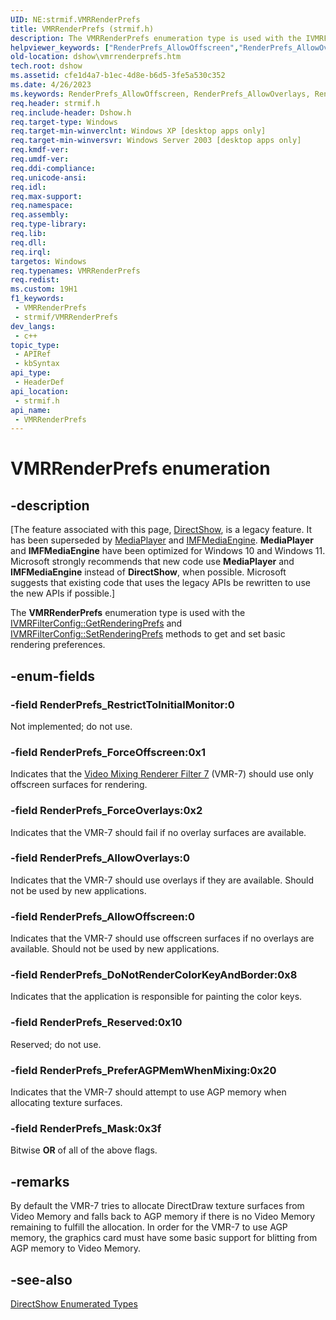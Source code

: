 ```yaml
---
UID: NE:strmif.VMRRenderPrefs
title: VMRRenderPrefs (strmif.h)
description: The VMRRenderPrefs enumeration type is used with the IVMRFilterConfig::GetRenderingPrefs and IVMRFilterConfig::SetRenderingPrefs methods to get and set basic rendering preferences.
helpviewer_keywords: ["RenderPrefs_AllowOffscreen","RenderPrefs_AllowOverlays","RenderPrefs_DoNotRenderColorKeyAndBorder","RenderPrefs_ForceOffscreen","RenderPrefs_ForceOverlays","RenderPrefs_Mask","RenderPrefs_PreferAGPMemWhenMixing","RenderPrefs_Reserved","RenderPrefs_RestrictToInitialMonitor","VMRRenderPrefs","VMRRenderPrefs enumeration [DirectShow]","VMRRenderPrefsEnumeration","dshow.vmrrenderprefs","strmif/RenderPrefs_AllowOffscreen","strmif/RenderPrefs_AllowOverlays","strmif/RenderPrefs_DoNotRenderColorKeyAndBorder","strmif/RenderPrefs_ForceOffscreen","strmif/RenderPrefs_ForceOverlays","strmif/RenderPrefs_Mask","strmif/RenderPrefs_PreferAGPMemWhenMixing","strmif/RenderPrefs_Reserved","strmif/RenderPrefs_RestrictToInitialMonitor","strmif/VMRRenderPrefs"]
old-location: dshow\vmrrenderprefs.htm
tech.root: dshow
ms.assetid: cfe1d4a7-b1ec-4d8e-b6d5-3fe5a530c352
ms.date: 4/26/2023
ms.keywords: RenderPrefs_AllowOffscreen, RenderPrefs_AllowOverlays, RenderPrefs_DoNotRenderColorKeyAndBorder, RenderPrefs_ForceOffscreen, RenderPrefs_ForceOverlays, RenderPrefs_Mask, RenderPrefs_PreferAGPMemWhenMixing, RenderPrefs_Reserved, RenderPrefs_RestrictToInitialMonitor, VMRRenderPrefs, VMRRenderPrefs enumeration [DirectShow], VMRRenderPrefsEnumeration, dshow.vmrrenderprefs, strmif/RenderPrefs_AllowOffscreen, strmif/RenderPrefs_AllowOverlays, strmif/RenderPrefs_DoNotRenderColorKeyAndBorder, strmif/RenderPrefs_ForceOffscreen, strmif/RenderPrefs_ForceOverlays, strmif/RenderPrefs_Mask, strmif/RenderPrefs_PreferAGPMemWhenMixing, strmif/RenderPrefs_Reserved, strmif/RenderPrefs_RestrictToInitialMonitor, strmif/VMRRenderPrefs
req.header: strmif.h
req.include-header: Dshow.h
req.target-type: Windows
req.target-min-winverclnt: Windows XP [desktop apps only]
req.target-min-winversvr: Windows Server 2003 [desktop apps only]
req.kmdf-ver: 
req.umdf-ver: 
req.ddi-compliance: 
req.unicode-ansi: 
req.idl: 
req.max-support: 
req.namespace: 
req.assembly: 
req.type-library: 
req.lib: 
req.dll: 
req.irql: 
targetos: Windows
req.typenames: VMRRenderPrefs
req.redist: 
ms.custom: 19H1
f1_keywords:
 - VMRRenderPrefs
 - strmif/VMRRenderPrefs
dev_langs:
 - c++
topic_type:
 - APIRef
 - kbSyntax
api_type:
 - HeaderDef
api_location:
 - strmif.h
api_name:
 - VMRRenderPrefs
---
```


# VMRRenderPrefs enumeration


## -description

\[The feature associated with this page, [DirectShow](/windows/win32/directshow/directshow), is a legacy feature. It has been superseded by [MediaPlayer](/uwp/api/Windows.Media.Playback.MediaPlayer) and [IMFMediaEngine](/windows/win32/api/mfmediaengine/nn-mfmediaengine-imfmediaengine). **MediaPlayer** and **IMFMediaEngine** have been optimized for Windows 10 and Windows 11. Microsoft strongly recommends that new code use **MediaPlayer** and **IMFMediaEngine** instead of **DirectShow**, when possible. Microsoft suggests that existing code that uses the legacy APIs be rewritten to use the new APIs if possible.\]

The <b>VMRRenderPrefs</b> enumeration type is used with the <a href="/windows/desktop/api/strmif/nf-strmif-ivmrfilterconfig-getrenderingprefs">IVMRFilterConfig::GetRenderingPrefs</a> and <a href="/windows/desktop/api/strmif/nf-strmif-ivmrfilterconfig-setrenderingprefs">IVMRFilterConfig::SetRenderingPrefs</a> methods to get and set basic rendering preferences.

## -enum-fields

### -field RenderPrefs_RestrictToInitialMonitor:0

Not implemented; do not use.

### -field RenderPrefs_ForceOffscreen:0x1

Indicates that the <a href="/windows/desktop/DirectShow/video-mixing-renderer-filter-7">Video Mixing Renderer Filter 7</a> (VMR-7) should use only offscreen surfaces for rendering.

### -field RenderPrefs_ForceOverlays:0x2

Indicates that the VMR-7 should fail if no overlay surfaces are available.

### -field RenderPrefs_AllowOverlays:0

Indicates that the VMR-7 should use overlays if they are available. Should not be used by new applications.

### -field RenderPrefs_AllowOffscreen:0

Indicates that the VMR-7 should use offscreen surfaces if no overlays are available. Should not be used by new applications.

### -field RenderPrefs_DoNotRenderColorKeyAndBorder:0x8

Indicates that the application is responsible for painting the color keys.

### -field RenderPrefs_Reserved:0x10

Reserved; do not use.

### -field RenderPrefs_PreferAGPMemWhenMixing:0x20

Indicates that the VMR-7 should attempt to use AGP memory when allocating texture surfaces.

### -field RenderPrefs_Mask:0x3f

Bitwise <b>OR</b> of all of the above flags.

## -remarks

By default the VMR-7 tries to allocate DirectDraw texture surfaces from Video Memory and falls back to AGP memory if there is no Video Memory remaining to fulfill the allocation. In order for the VMR-7 to use AGP memory, the graphics card must have some basic support for blitting from AGP memory to Video Memory.

## -see-also

<a href="/windows/desktop/DirectShow/directshow-enumerated-types">DirectShow Enumerated Types</a>
